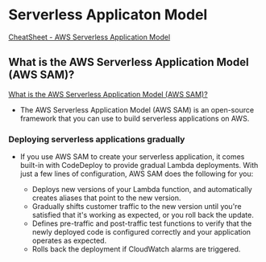 # Serverless Applicaton Model


[CheatSheet - AWS Serverless Application Model](https://tutorialsdojo.com/aws-serverless-application-model-sam)


## What is the AWS Serverless Application Model (AWS SAM)?

[What is the AWS Serverless Application Model (AWS SAM)?](https://docs.aws.amazon.com/serverless-application-model/latest/developerguide/what-is-sam.html)

- The AWS Serverless Application Model (AWS SAM) is an open-source framework that you can use to build serverless applications on AWS.

### Deploying serverless applications gradually

- If you use AWS SAM to create your serverless application, it comes built-in with CodeDeploy to provide gradual Lambda deployments. With just a few lines of configuration, AWS SAM does the following for you:

  - Deploys new versions of your Lambda function, and automatically creates aliases that point to the new version.
  - Gradually shifts customer traffic to the new version until you're satisfied that it's working as expected, or you roll back the update.
  - Defines pre-traffic and post-traffic test functions to verify that the newly deployed code is configured correctly and your application operates as expected.
  - Rolls back the deployment if CloudWatch alarms are triggered.
